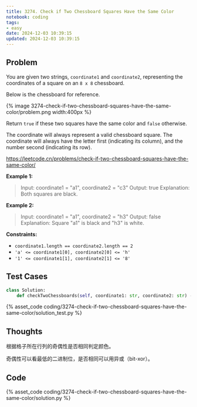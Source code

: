```yaml
---
title: 3274. Check if Two Chessboard Squares Have the Same Color
notebook: coding
tags:
- easy
date: 2024-12-03 10:39:15
updated: 2024-12-03 10:39:15
---
```

## Problem

You are given two strings, `coordinate1` and `coordinate2`, representing the coordinates of a square on an `8 x 8` chessboard.

Below is the chessboard for reference.

{% image 3274-check-if-two-chessboard-squares-have-the-same-color/problem.png width:400px %}

Return `true` if these two squares have the same color and `false` otherwise.

The coordinate will always represent a valid chessboard square. The coordinate will always have the letter first (indicating its column), and the number second (indicating its row).

<https://leetcode.cn/problems/check-if-two-chessboard-squares-have-the-same-color/>

**Example 1:**

> Input: coordinate1 = "a1", coordinate2 = "c3"
> Output: true
> Explanation:
> Both squares are black.

**Example 2:**

> Input: coordinate1 = "a1", coordinate2 = "h3"
> Output: false
> Explanation:
> Square "a1" is black and "h3" is white.

**Constraints:**

- `coordinate1.length == coordinate2.length == 2`
- `'a' <= coordinate1[0], coordinate2[0] <= 'h'`
- `'1' <= coordinate1[1], coordinate2[1] <= '8'`

## Test Cases

``` python
class Solution:
    def checkTwoChessboards(self, coordinate1: str, coordinate2: str) -> bool:
```

{% asset_code coding/3274-check-if-two-chessboard-squares-have-the-same-color/solution_test.py %}

## Thoughts

根据格子所在行列的奇偶性是否相同判定颜色。

奇偶性可以看最低的二进制位，是否相同可以用异或（bit-xor）。

## Code

{% asset_code coding/3274-check-if-two-chessboard-squares-have-the-same-color/solution.py %}
